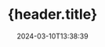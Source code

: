 ---
############################# Static ############################
layout: "auto-gen-metadata"
date: 2024-03-10T13:38:39
draft: false
otherformats: zip xltx xltm xlt xlsx xlsm xlsb xls wmf webp wav vsx vss vsdx vsd vdx vcr vcf ttf ttc torrent tiff tif psd pptx pptm ppt ppsx ppsm pps potx potm png pdf otf otc odt ods msg mpt mpp mp3 mov jpg jpf jpeg jp2 heif heic gif flv epub eml emf dxf dwg dotx dotm dot docx docm doc djvu dicom dcm bmp avi asf mkv one otc djvu

############################# Head ############################
head_title: "{head.title}"
head_description: "{head.description}"

############################# Header ############################
title: "{header.title}"
description: "{header.description}"
bg_image: "https://cms.admin.containerize.com/templates/aspose/App_Themes/V3/images/bg/header1.png"
bg_overlay: false
button:
    enable: true
    icon: "fas fa-arrow-down"
    label: "{header.button_label}"
    link: "https://downloads.groupdocs.com/metadata/net"

############################# SubMenu ############################
submenu:
    enable: true

    left:
        img_alt: "GroupDocs.Metadata for .NET"
        image: "https://cms.admin.containerize.com/templates/groupdocs/images/product-logos/90x90-noborder/groupdocs-metadata-net.png"
        product: "GroupDocs.Metadata"
        platform: ".NET"

    middle:
        button:

            # button loop
            - link: "https://apireference.groupdocs.com/metadata/net"
              text: "{submenu.content_middle.button_text_1}"

            # button loop
            - link: "https://github.com/groupdocs-metadata"
              text: "{submenu.content_middle.button_text_2}"

            # button loop
            - link: "https://products.groupdocs.app/metadata/family"
              text: "{submenu.content_middle.button_text_3}"

            # button loop
            - link: "https://purchase.groupdocs.com/pricing/metadata/net"
              text: "{submenu.content_middle.button_text_4}"

    right:
        link_download: "https://downloads.groupdocs.com/metadata"
        link_learn: "https://docs.groupdocs.com/metadata/net"
        link_buy: "https://purchase.groupdocs.com"

############################# About ############################
about:
    enable: true
    title: "{about.title}"
    content: |
        {about.h1}

############################# Steps ############################
steps:
    enable: true
    title_left: "{steps.title_left}"
    content_left: |
        {steps.content_left.description}
        
        * {steps.content_left.step_1}
        * {steps.content_left.step_2}
        * {steps.content_left.step_3}
        * {steps.content_left.step_4}

    title_right: "{steps.title_right}"
    content_right: |
        {steps.content_right.description}

        * {steps.content_right.step_1}
        * {steps.content_right.step_2}
        * {steps.content_right.step_3}: .NET Framework, .NET Standard, .NET Core, Mono
        * {steps.content_right.step_4}
         
    code: |
        ```csharp    
        using (var metadata = new GroupDocs.Metadata.Metadata("input.pot"))
        {
            // {steps.code.remove_mention_comment}
            // {steps.code.remove_prop_comment}
            var affected = metadata.RemoveProperties(p => p.Tags.Any(t => t.Category == Tags.Person) || p.Name == "CustomProperty");
            Console.WriteLine("Affected properties: {0}", affected);
            metadata.Save("output.pot");
        }
        ```

############################# Demos ############################
demos:
    enable: true
    title: "{demos.title}"
    content: |
       {demos.h1}
       {demos.h2}
        
############################# About Formats ############################
about_formats:
    enable: true

############################# More Formats ############################
more_formats:
    enable: true
    title: "{more_formats.title}"
    content: |
        {more_formats.content}

############################# Back to top ###############################
back_to_top:
    enable: true
---